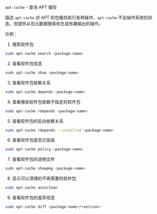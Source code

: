 `apt-cache` - 查询 APT 缓存

描述
`apt-cache` 对 APT 的包缓存执行各种操作，`apt-cache` 不会操作系统的状态，但提供从包元数据搜索和生成有趣输出的操作。

示例：
1. 搜索软件包
```bash
sudo apt-cache search <package-name>
```

2. 查看软件包信息
```bash
sudo apt-cache show <package-name>
```

3. 查看软件包依赖关系
```bash
sudo apt-cache depends <package-name>
```

4. 查看哪些软件包依赖于指定的软件包
```bash
sudo apt-cache rdepends <package-name>
```

5. 查看软件包的反向依赖关系
```bash
sudo apt-cache rdepends --installed <package-name>
```

6. 查看软件包是否已安装
```bash
sudo apt-cache policy <package-name>
```

7. 查看软件包的说明文件
```bash
sudo apt-cache showpkg <package-name>
```

8. 显示可以清理的不再需要的软件包
```bash
sudo apt-cache autoclean
```

9. 查看软件包的差异信息
```bash
sudo apt-cache diff <package-name>/<version>
```




